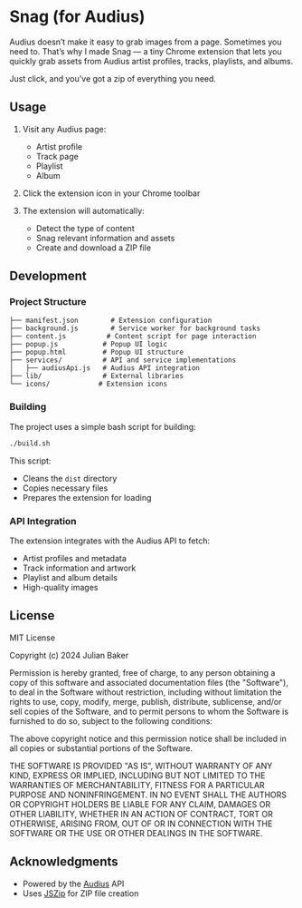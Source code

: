 # Snag (for Audius)

Audius doesn’t make it easy to grab images from a page.
Sometimes you need to. That’s why I made Snag — a tiny Chrome extension that lets you quickly grab assets from Audius artist profiles, tracks, playlists, and albums.

Just click, and you’ve got a zip of everything you need.

## Usage

1. Visit any Audius page:
   - Artist profile
   - Track page
   - Playlist
   - Album

2. Click the extension icon in your Chrome toolbar

3. The extension will automatically:
   - Detect the type of content
   - Snag relevant information and assets
   - Create and download a ZIP file 


## Development

### Project Structure
```
├── manifest.json        # Extension configuration
├── background.js        # Service worker for background tasks
├── content.js          # Content script for page interaction
├── popup.js           # Popup UI logic
├── popup.html         # Popup UI structure
├── services/          # API and service implementations
│   ├── audiusApi.js   # Audius API integration
├── lib/               # External libraries
└── icons/            # Extension icons
```

### Building
The project uses a simple bash script for building:
```bash
./build.sh
```
This script:
- Cleans the `dist` directory
- Copies necessary files
- Prepares the extension for loading

### API Integration
The extension integrates with the Audius API to fetch:
- Artist profiles and metadata
- Track information and artwork
- Playlist and album details
- High-quality images


## License

MIT License

Copyright (c) 2024 Julian Baker

Permission is hereby granted, free of charge, to any person obtaining a copy
of this software and associated documentation files (the "Software"), to deal
in the Software without restriction, including without limitation the rights
to use, copy, modify, merge, publish, distribute, sublicense, and/or sell
copies of the Software, and to permit persons to whom the Software is
furnished to do so, subject to the following conditions:

The above copyright notice and this permission notice shall be included in all
copies or substantial portions of the Software.

THE SOFTWARE IS PROVIDED "AS IS", WITHOUT WARRANTY OF ANY KIND, EXPRESS OR
IMPLIED, INCLUDING BUT NOT LIMITED TO THE WARRANTIES OF MERCHANTABILITY,
FITNESS FOR A PARTICULAR PURPOSE AND NONINFRINGEMENT. IN NO EVENT SHALL THE
AUTHORS OR COPYRIGHT HOLDERS BE LIABLE FOR ANY CLAIM, DAMAGES OR OTHER
LIABILITY, WHETHER IN AN ACTION OF CONTRACT, TORT OR OTHERWISE, ARISING FROM,
OUT OF OR IN CONNECTION WITH THE SOFTWARE OR THE USE OR OTHER DEALINGS IN THE
SOFTWARE.

## Acknowledgments

- Powered by the [Audius](https://audius.co) API
- Uses [JSZip](https://stuk.github.io/jszip/) for ZIP file creation
